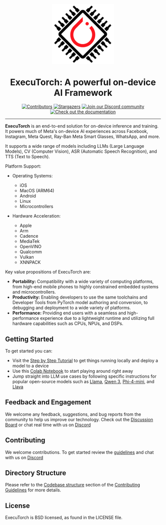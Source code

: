 <div align="center">
  <img src="docs/source/_static/img/et-logo.png" alt="Logo" width="200">
  <h1 align="center">ExecuTorch: A powerful on-device AI Framework</h1>
</div>


<div align="center">
  <a href="https://github.com/pytorch/executorch/graphs/contributors"><img src="https://img.shields.io/github/contributors/pytorch/executorch?style=for-the-badge&color=blue" alt="Contributors"></a>
  <a href="https://github.com/pytorch/executorch/stargazers"><img src="https://img.shields.io/github/stars/pytorch/executorch?style=for-the-badge&color=blue" alt="Stargazers"></a>
  <a href="https://discord.gg/Dh43CKSAdc"><img src="https://img.shields.io/badge/Discord-Join%20Us-purple?logo=discord&logoColor=white&style=for-the-badge" alt="Join our Discord community"></a>
  <a href="https://pytorch.org/executorch/main/index"><img src="https://img.shields.io/badge/Documentation-000?logo=googledocs&logoColor=FFE165&style=for-the-badge" alt="Check out the documentation"></a>
  <hr>
</div>

**ExecuTorch** is an end-to-end solution for on-device inference and training. It powers much of Meta's on-device AI experiences across Facebook, Instagram, Meta Quest, Ray-Ban Meta Smart Glasses, WhatsApp, and more.

It supports a wide range of models including LLMs (Large Language Models), CV (Computer Vision), ASR (Automatic Speech Recognition), and TTS (Text to Speech).

Platform Support:
- Operating Systems:
  - iOS
  - MacOS (ARM64)
  - Android
  - Linux
  - Microcontrollers

- Hardware Acceleration:
  - Apple
  - Arm
  - Cadence
  - MediaTek
  - OpenVINO
  - Qualcomm
  - Vulkan
  - XNNPACK

Key value propositions of ExecuTorch are:

- **Portability:** Compatibility with a wide variety of computing platforms,
  from high-end mobile phones to highly constrained embedded systems and
  microcontrollers.
- **Productivity:** Enabling developers to use the same toolchains and Developer
  Tools from PyTorch model authoring and conversion, to debugging and deployment
  to a wide variety of platforms.
- **Performance:** Providing end users with a seamless and high-performance
  experience due to a lightweight runtime and utilizing full hardware
  capabilities such as CPUs, NPUs, and DSPs.

## Getting Started
To get started you can:

- Visit the [Step by Step Tutorial](https://pytorch.org/executorch/stable/getting-started.html) to get things running locally and deploy a model to a device
- Use this [Colab Notebook](https://colab.research.google.com/drive/1qpxrXC3YdJQzly3mRg-4ayYiOjC6rue3?usp=sharing) to start playing around right away
- Jump straight into LLM use cases by following specific instructions for popular open-source models such as [Llama](examples/models/llama/README.md), [Qwen 3](examples/models/qwen3/README.md), [Phi-4-mini](examples/models/phi_4_mini/README.md), and [Llava](examples/models/llava/README.md)

## Feedback and Engagement

We welcome any feedback, suggestions, and bug reports from the community to help
us improve our technology. Check out the [Discussion Board](https://github.com/pytorch/executorch/discussions) or chat real time with us on [Discord](https://discord.gg/Dh43CKSAdc)

## Contributing

We welcome contributions. To get started review the [guidelines](CONTRIBUTING.md) and chat with us on [Discord](https://discord.gg/Dh43CKSAdc)


## Directory Structure

Please refer to the [Codebase structure](CONTRIBUTING.md#codebase-structure) section of the [Contributing Guidelines](CONTRIBUTING.md) for more details.

## License
ExecuTorch is BSD licensed, as found in the LICENSE file.
